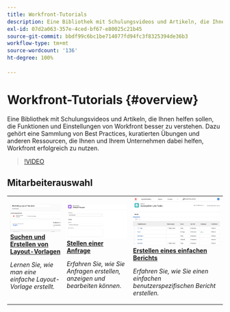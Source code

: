 ```yaml
---
title: Workfront-Tutorials
description: Eine Bibliothek mit Schulungsvideos und Artikeln, die Ihnen helfen sollen, die Funktionen und Einstellungen von Workfront besser zu verstehen.  Dazu gehört eine Sammlung von Best Practices, kuratierten Übungen und anderen Ressourcen, die Ihnen und Ihrem Unternehmen dabei helfen, Workfront erfolgreich zu nutzen.
exl-id: 07d2a063-357e-4ced-bf67-e80025c21b45
source-git-commit: bbdf99c6bc1be714077fd94fc3f8325394de36b3
workflow-type: tm+mt
source-wordcount: '136'
ht-degree: 100%

---
```


# Workfront-Tutorials {#overview}

Eine Bibliothek mit Schulungsvideos und Artikeln, die Ihnen helfen sollen, die Funktionen und Einstellungen von Workfront besser zu verstehen.  Dazu gehört eine Sammlung von Best Practices, kuratierten Übungen und anderen Ressourcen, die Ihnen und Ihrem Unternehmen dabei helfen, Workfront erfolgreich zu nutzen.

>[!VIDEO](https://video.tv.adobe.com/v/3422431/?quality=12&learn=on&enablevpops=1&captions=ger)

<!-- 

This is the landing page of the user guide. It should be the first list item in the TOC.md file. 
See other user landing pages to get ideas. 

-->


<div id="recs-overview-body-1"></div>
<div id="recs-overview-body-2"></div>
<div id="recs-overview-body-3"></div>
<div id="recs-overview-body-4"></div>
<div id="recs-overview-body-5"></div>
<div id="recs-overview-body-6"></div>

<div id="staff-picks-section">

## Mitarbeiterauswahl

<table style="margin-top: 0 !important">
  <tr>
   <td>
      <a href="/help/administration-and-setup/layout-templates/find-layout-templates.md">
      <img alt="Suchen und Erstellen von Layout-Vorlagen" src="/help/assets/ltemp_01.png"/>
      </a>
      <div>
         <a href="/help/administration-and-setup/layout-templates/find-layout-templates.md"><strong>Suchen und Erstellen von Layout-Vorlagen</strong></a>
      </div>
      <p>
         <em>Lernen Sie, wie man eine einfache Layout-Vorlage erstellt.</em>
      </p>
    </td>
   <td>
      <a href="/help/manage-work/issues-requests/make-a-request.md">
      <img alt="Anfrage stellen" src="/help/assets/nrequest_01.png"/>
      </a>
      <div>
         <a href="/help/manage-work/issues-requests/make-a-request.md"><strong>Stellen einer Anfrage</strong></a>
      </div>
      <p>
         <em>Erfahren Sie, wie Sie Anfragen erstellen, anzeigen und bearbeiten können.</em>
      </p>

<td>
      <a href="/help/reporting/basic-reporting/create-a-simple-report.md">
      <img alt="Erstellen eines einfachen Berichts" src="/help/assets/sreport_01.png"/>
      </a>
      <div>
         <a href="/help/reporting/basic-reporting/create-a-simple-report.md"><strong>Erstellen eines einfachen Berichts</strong></a>
      </div>
      <p>
         <em>Erfahren Sie, wie Sie einen einfachen benutzerspezifischen Bericht erstellen.</em>
      </p>
    </td>
  </tr>
</table>

</div>
